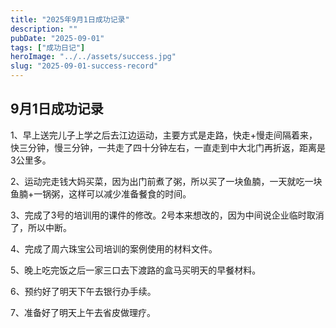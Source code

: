 ```yaml
---
title: "2025年9月1日成功记录"
description: ""
pubDate: "2025-09-01"
tags: ["成功日记"]
heroImage: "../../assets/success.jpg"
slug: "2025-09-01-success-record"
---
```


## 9月1日成功记录

1、早上送完儿子上学之后去江边运动，主要方式是走路，快走+慢走间隔着来，快三分钟，慢三分钟，一共走了四十分钟左右，一直走到中大北门再折返，距离是3公里多。

2、运动完走钱大妈买菜，因为出门前煮了粥，所以买了一块鱼腩，一天就吃一块鱼腩+一锅粥，这样可以减少准备餐食的时间。

3、完成了3号的培训用的课件的修改。2号本来想改的，因为中间说企业临时取消了，所以中断。

4、完成了周六珠宝公司培训的案例使用的材料文件。

5、晚上吃完饭之后一家三口去下渡路的盒马买明天的早餐材料。

6、预约好了明天下午去银行办手续。

7、准备好了明天上午去省皮做理疗。
